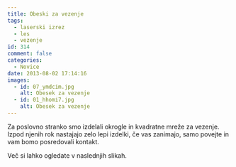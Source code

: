 ```yaml
---
title: Obeski za vezenje
tags:
  - laserski izrez
  - les
  - vezenje
id: 314
comment: false
categories:
  - Novice
date: 2013-08-02 17:14:16
images:
  - id: 07_ymdcim.jpg
    alt: Obesek za vezenje
  - id: 01_hhomi7.jpg
    alt: Obesek za vezenje
---
```


Za poslovno stranko smo izdelali okrogle in kvadratne mreže za vezenje. Izpod njenih rok nastajajo zelo lepi izdelki, če vas zanimajo, samo povejte in vam bomo posredovali kontakt.

Več si lahko ogledate v naslednjih slikah.